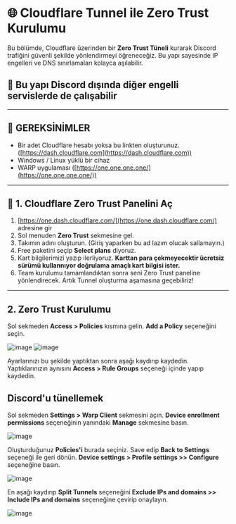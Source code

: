 # 🌐 Cloudflare Tunnel ile Zero Trust Kurulumu

Bu bölümde, Cloudflare üzerinden bir **Zero Trust Tüneli** kurarak Discord trafiğini güvenli şekilde yönlendirmeyi öğreneceğiz. Bu yapı sayesinde IP engelleri ve DNS sınırlamaları kolayca aşılabilir. 
## 📌 Bu yapı Discord dışında diğer engelli servislerde de çalışabilir

---

## 🔧 GEREKSİNİMLER

- Bir adet Cloudflare hesabı yoksa bu linkten oluşturunuz. ([https://dash.cloudflare.com](https://dash.cloudflare.com))
- Windows / Linux yüklü bir cihaz
- WARP uygulaması ([https://one.one.one.one/](https://one.one.one.one/))

---

## 🧱 1. Cloudflare Zero Trust Panelini Aç

1. [https://one.dash.cloudflare.com/](https://one.dash.cloudflare.com/) adresine gir  
2. Sol menuden **Zero Trust** sekmesine gel.
3. Takımın adını oluşturun. (Giriş yaparken bu ad lazım olucak sallamayın.)
4. Free paketini seçip **Select plans** diyoruz.
5. Kart bilgilerimizi yazıp ilerliyoruz. **Karttan para çekmeyecektir ücretsiz sürümü kullannıyor doğrulama amaçlı kart bilgisi ister.**
6. Team kurulumu tamamlandıktan sonra seni Zero Trust paneline yönlendirecek. Artık Tunnel oluşturma aşamasına geçebiliriz!

---

## 2. Zero Trust Kurulumu

Sol sekmeden **Access > Policies** kısmına gelin. **Add a Policy** seçeneğini seçin.

![image](https://github.com/user-attachments/assets/637e8de9-ebf2-47f4-85bf-e641a3086d2e)
![image](https://github.com/user-attachments/assets/b3ea4302-f154-4b53-8942-8c954b63f4f1)

Ayarlarınızı bu şekilde yaptıktan sonra aşağı kaydırıp kaydedin.
Yaptıklarınızın aynısını **Access > Rule Groups** seçeneği içinde yapıp kaydedin.


## Discord'u tünellemek

 Sol sekmeden **Settings > Warp Client** sekmesini açın.
 **Device enrollment permissions** seçeneğinin yanındaki **Manage** sekmesine basın.
 
![image](https://github.com/user-attachments/assets/a4566020-77ac-4d1b-87a3-9d2d8cfff7a3)

Oluşturduğunuz **Policies'i** burada seçiniz.
Save edip **Back to Settings** seçeneği ile geri dönün.
**Device settings > Profile settings >> Configure** seçeneğine basın.

![image](https://github.com/user-attachments/assets/e0cb8a9a-1ff5-4475-aa15-fb7fc27936b8)

En aşağı kaydırıp **Split Tunnels** seçeneğini **Exclude IPs and domains >> Include IPs and domains** seçeneğine çevirip onaylayın.

![image](https://github.com/user-attachments/assets/eeaa22dd-da94-467d-975a-64dcb1bafb99)
